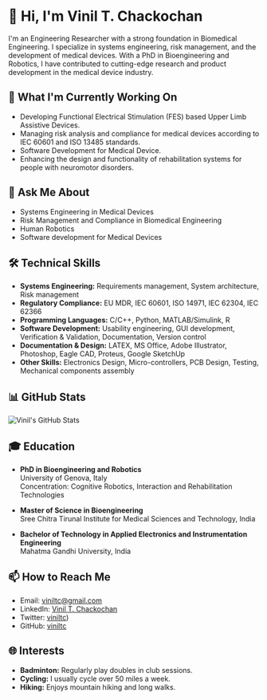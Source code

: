 # 👋 Hi, I'm Vinil T. Chackochan

I'm an Engineering Researcher with a strong foundation in Biomedical Engineering. I specialize in systems engineering, risk management, and the development of medical devices. With a PhD in Bioengineering and Robotics, I have contributed to cutting-edge research and product development in the medical device industry.

## 🌱 What I'm Currently Working On
- Developing Functional Electrical Stimulation (FES) based Upper Limb Assistive Devices.
- Managing risk analysis and compliance for medical devices according to IEC 60601 and ISO 13485 standards.
- Software Development for Medical Device.
- Enhancing the design and functionality of rehabilitation systems for people with neuromotor disorders.

## 💬 Ask Me About
- Systems Engineering in Medical Devices
- Risk Management and Compliance in Biomedical Engineering
- Human Robotics
- Software development for Medical Devices

## 🛠️ Technical Skills
- **Systems Engineering:** Requirements management, System architecture, Risk management 
- **Regulatory Compliance:** EU MDR, IEC 60601, ISO 14971, IEC 62304, IEC 62366
- **Programming Languages:** C/C++, Python, MATLAB/Simulink, R
- **Software Development:** Usability engineering, GUI development, Verification & Validation, Documentation, Version control 
- **Documentation & Design:** LATEX, MS Office, Adobe Illustrator, Photoshop, Eagle CAD, Proteus, Google SketchUp
- **Other Skills:** Electronics Design, Micro-controllers, PCB Design, Testing, Mechanical components assembly

## 📊 GitHub Stats
![Vinil's GitHub Stats](https://github-readme-stats.vercel.app/api?username=viniltc&show_icons=true&theme=radical)

## 🎓 Education
- **PhD in Bioengineering and Robotics**  
  University of Genova, Italy  
  Concentration: Cognitive Robotics, Interaction and Rehabilitation Technologies

- **Master of Science in Bioengineering**  
  Sree Chitra Tirunal Institute for Medical Sciences and Technology, India

- **Bachelor of Technology in Applied Electronics and Instrumentation Engineering**  
  Mahatma Gandhi University, India

## 📫 How to Reach Me
- Email: [viniltc@gmail.com](mailto:viniltc@gmail.com)
- LinkedIn: [Vinil T. Chackochan](https://www.linkedin.com/in/vinil-t-c-0b188a4b/)
- Twitter: [viniltc](https://x.com/viniltc))
- GitHub: [viniltc](https://github.com/viniltc)

## 🌐 Interests
- **Badminton:** Regularly play doubles in club sessions.
- **Cycling:** I usually cycle over 50 miles a week.
- **Hiking:** Enjoys mountain hiking and long walks.


